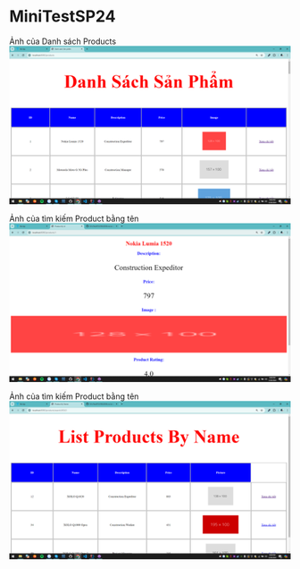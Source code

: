 # MiniTestSP24
Ảnh của Danh sách Products
![img.png](img.png)

Ảnh của tìm kiếm Product bằng tên
![img_1.png](img_1.png)

Ảnh của tìm kiếm Product bằng tên
![img_2.png](img_2.png)


